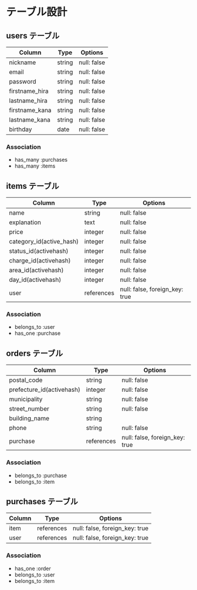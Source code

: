 # テーブル設計

## users テーブル

| Column          | Type    | Options     |
| --------        | ------- | ----------- |
| nickname        | string  | null: false |
| email           | string  | null: false |
| password        | string  | null: false |
| firstname_hira  | string  | null: false |
| lastname_hira   | string  | null: false |
| firstname_kana  | string  | null: false |
| lastname_kana   | string  | null: false |
| birthday        | date    | null: false |


### Association

- has_many :purchases
- has_many :items

## items テーブル

| Column                       | Type       | Options                       |
| ---------------------------- | ---------- | ----------------------------- |
| name                         | string     | null: false                   |
| explanation                  | text       | null: false                   |
| price                        | integer    | null: false                   |
| category_id(active_hash)     | integer    | null: false                   |
| status_id(activehash)        | integer    | null: false                   |
| charge_id(activehash)        | integer    | null: false                   |
| area_id(activehash)          | integer    | null: false                   |
| day_id(activehash)           | integer    | null: false                   |
| user                         | references | null: false, foreign_key: true|
 ### Association

- belongs_to :user
- has_one :purchase

## orders テーブル

| Column                    | Type       | Options                        |
| ------------------------- | ---------- | ------------------------------ |
| postal_code               | string     | null: false                    |
| prefecture_id(activehash) | integer    | null: false                    |
| municipality              | string     | null: false                    |
| street_number             | string     | null: false                    |
| building_name             | string     |                                |
| phone                     | string     | null: false                    |
| purchase                  | references | null: false, foreign_key: true |

### Association

- belongs_to :purchase
- belongs_to :item

## purchases テーブル

| Column    | Type       | Options                        |
| --------- | ---------- | ------------------------------ |
| item      | references | null: false, foreign_key: true |
| user      | references | null: false, foreign_key: true |


### Association
- has_one :order
- belongs_to :user
- belongs_to :item